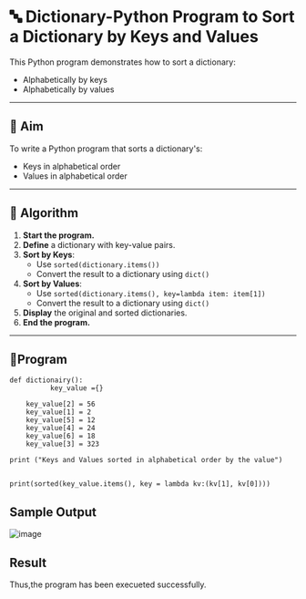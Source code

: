 # 🔤 Dictionary-Python Program to Sort a Dictionary by Keys and Values

This Python program demonstrates how to sort a dictionary:
- Alphabetically by keys
- Alphabetically by values

---

## 🎯 Aim

To write a Python program that sorts a dictionary's:
- Keys in alphabetical order
- Values in alphabetical order

---

## 🧠 Algorithm

1. **Start the program.**
2. **Define** a dictionary with key-value pairs.
3. **Sort by Keys**:
   - Use `sorted(dictionary.items())`
   - Convert the result to a dictionary using `dict()`
4. **Sort by Values**:
   - Use `sorted(dictionary.items(), key=lambda item: item[1])`
   - Convert the result to a dictionary using `dict()`
5. **Display** the original and sorted dictionaries.
6. **End the program.**

---

## 🧪Program
```
def dictionairy():
          key_value ={}
    
    key_value[2] = 56
    key_value[1] = 2
    key_value[5] = 12
    key_value[4] = 24
    key_value[6] = 18
    key_value[3] = 323
    
print ("Keys and Values sorted in alphabetical order by the value")
  
  
print(sorted(key_value.items(), key = lambda kv:(kv[1], kv[0])))
```

## Sample Output
 

![image](https://github.com/user-attachments/assets/6f435b75-2e14-47c3-bb2a-7019b2fda20d)

## Result
Thus,the program has been execueted successfully.


